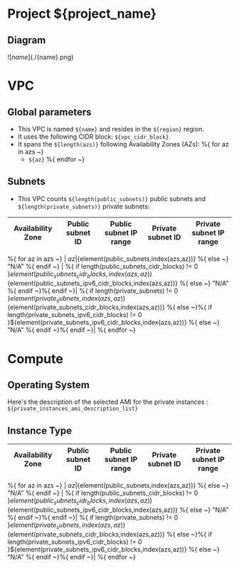 # **Project ${project_name}**
## **Diagram**
![${name}](./${name}.png)
# **VPC**
## **Global parameters**
* This VPC is named `${name}` and resides in the `${region}` region.
* It uses the following CIDR block: `${vpc_cidr_block}`.
* It spans the `${length(azs)}` following Availability Zones (AZs):
%{ for az in azs ~}
  * `${az}`
%{ endfor ~}

## **Subnets**
* This VPC counts `${length(public_subnets)}` public subnets and  `${length(private_subnets)}` private subnets:

| Availability Zone | Public subnet ID | Public subnet IP range | Private subnet ID | Private subnet IP range | 
| --- | --- | --- | --- | --- |
%{ for az in azs ~}
| ${az} | %{ if length(public_subnets) != 0 }${element(public_subnets,index(azs,az))} %{ else ~} "N/A" %{ endif ~} | %{ if length(public_subnets_cidr_blocks) != 0 }${element(public_subnets_cidr_blocks,index(azs,az))} %{ else ~}%{ if length(public_subnets_ipv6_cidr_blocks) != 0 }${element(public_subnets_ipv6_cidr_blocks,index(azs,az))} %{ else ~} "N/A" %{ endif ~}%{ endif ~}| %{ if length(private_subnets) != 0 }${element(private_subnets,index(azs,az))} %{ else ~} "N/A" %{ endif ~}| %{ if length(private_subnets_cidr_blocks) != 0 }${element(private_subnets_cidr_blocks,index(azs,az))} %{ else ~}%{ if length(private_subnets_ipv6_cidr_blocks) != 0 }${element(private_subnets_ipv6_cidr_blocks,index(azs,az))} %{ else ~} "N/A" %{ endif ~}%{ endif ~}|
%{ endfor ~}

# **Compute**
## Operating System
Here's the description of the selected AMI for the private instances :
`${private_instances_ami_description_list}`

## Instance Type

| Availability Zone | Public subnet ID | Public subnet IP range | Private subnet ID | Private subnet IP range | 
| --- | --- | --- | --- | --- |
%{ for az in azs ~}
| ${az} | %{ if length(public_subnets) != 0 }${element(public_subnets,index(azs,az))} %{ else ~} "N/A" %{ endif ~} | %{ if length(public_subnets_cidr_blocks) != 0 }${element(public_subnets_cidr_blocks,index(azs,az))} %{ else ~}%{ if length(public_subnets_ipv6_cidr_blocks) != 0 }${element(public_subnets_ipv6_cidr_blocks,index(azs,az))} %{ else ~} "N/A" %{ endif ~}%{ endif ~}| %{ if length(private_subnets) != 0 }${element(private_subnets,index(azs,az))} %{ else ~} "N/A" %{ endif ~}| %{ if length(private_subnets_cidr_blocks) != 0 }${element(private_subnets_cidr_blocks,index(azs,az))} %{ else ~}%{ if length(private_subnets_ipv6_cidr_blocks) != 0 }${element(private_subnets_ipv6_cidr_blocks,index(azs,az))} %{ else ~} "N/A" %{ endif ~}%{ endif ~}|
%{ endfor ~}
